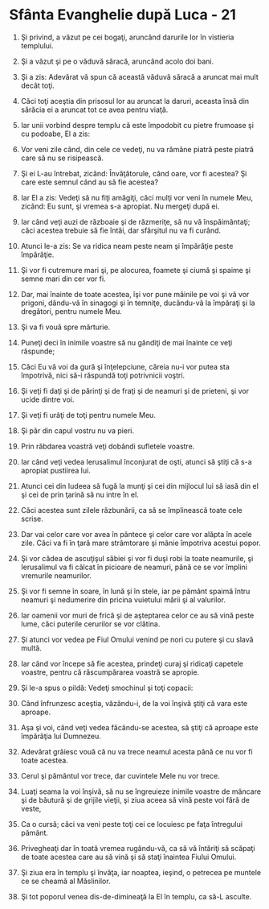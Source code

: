 # Sf&#226;nta Evanghelie dup&#259; Luca - 21

1. Şi privind, a văzut pe cei bogaţi, aruncând darurile lor în vistieria templului. 

2. Şi a văzut şi pe o văduvă săracă, aruncând acolo doi bani. 

3. Şi a zis: Adevărat vă spun că această văduvă săracă a aruncat mai mult decât toţi. 

4. Căci toţi aceştia din prisosul lor au aruncat la daruri, aceasta însă din sărăcia ei a aruncat tot ce avea pentru viaţă. 

5. Iar unii vorbind despre templu că este împodobit cu pietre frumoase şi cu podoabe, El a zis: 

6. Vor veni zile când, din cele ce vedeţi, nu va rămâne piatră peste piatră care să nu se risipească. 

7. Şi ei L-au întrebat, zicând: Învăţătorule, când oare, vor fi acestea? Şi care este semnul când au să fie acestea? 

8. Iar El a zis: Vedeţi să nu fiţi amăgiţi, căci mulţi vor veni în numele Meu, zicând: Eu sunt, şi vremea s-a apropiat. Nu mergeţi după ei. 

9. Iar când veţi auzi de războaie şi de răzmeriţe, să nu vă înspăimântaţi; căci acestea trebuie să fie întâi, dar sfârşitul nu va fi curând. 

10. Atunci le-a zis: Se va ridica neam peste neam şi împărăţie peste împărăţie. 

11. Şi vor fi cutremure mari şi, pe alocurea, foamete şi ciumă şi spaime şi semne mari din cer vor fi. 

12. Dar, mai înainte de toate acestea, îşi vor pune mâinile pe voi şi vă vor prigoni, dându-vă în sinagogi şi în temniţe, ducându-vă la împăraţi şi la dregători, pentru numele Meu. 

13. Şi va fi vouă spre mărturie. 

14. Puneţi deci în inimile voastre să nu gândiţi de mai înainte ce veţi răspunde; 

15. Căci Eu vă voi da gură şi înţelepciune, căreia nu-i vor putea sta împotrivă, nici să-i răspundă toţi potrivnicii voştri. 

16. Şi veţi fi daţi şi de părinţi şi de fraţi şi de neamuri şi de prieteni, şi vor ucide dintre voi. 

17. Şi veţi fi urâţi de toţi pentru numele Meu. 

18. Şi păr din capul vostru nu va pieri. 

19. Prin răbdarea voastră veţi dobândi sufletele voastre. 

20. Iar când veţi vedea Ierusalimul înconjurat de oşti, atunci să ştiţi că s-a apropiat pustiirea lui. 

21. Atunci cei din Iudeea să fugă la munţi şi cei din mijlocul lui să iasă din el şi cei de prin ţarină să nu intre în el. 

22. Căci acestea sunt zilele răzbunării, ca să se împlinească toate cele scrise. 

23. Dar vai celor care vor avea în pântece şi celor care vor alăpta în acele zile. Căci va fi în ţară mare strâmtorare şi mânie împotriva acestui popor. 

24. Şi vor cădea de ascuţişul săbiei şi vor fi duşi robi la toate neamurile, şi Ierusalimul va fi călcat în picioare de neamuri, până ce se vor împlini vremurile neamurilor. 

25. Şi vor fi semne în soare, în lună şi în stele, iar pe pământ spaimă întru neamuri şi nedumerire din pricina vuietului mării şi al valurilor. 

26. Iar oamenii vor muri de frică şi de aşteptarea celor ce au să vină peste lume, căci puterile cerurilor se vor clătina. 

27. Şi atunci vor vedea pe Fiul Omului venind pe nori cu putere şi cu slavă multă. 

28. Iar când vor începe să fie acestea, prindeţi curaj şi ridicaţi capetele voastre, pentru că răscumpărarea voastră se apropie. 

29. Şi le-a spus o pildă: Vedeţi smochinul şi toţi copacii: 

30. Când înfrunzesc aceştia, văzându-i, de la voi înşivă ştiţi că vara este aproape. 

31. Aşa şi voi, când veţi vedea făcându-se acestea, să ştiţi că aproape este împărăţia lui Dumnezeu. 

32. Adevărat grăiesc vouă că nu va trece neamul acesta până ce nu vor fi toate acestea. 

33. Cerul şi pământul vor trece, dar cuvintele Mele nu vor trece. 

34. Luaţi seama la voi înşivă, să nu se îngreuieze inimile voastre de mâncare şi de băutură şi de grijile vieţii, şi ziua aceea să vină peste voi fără de veste, 

35. Ca o cursă; căci va veni peste toţi cei ce locuiesc pe faţa întregului pământ. 

36. Privegheaţi dar în toată vremea rugându-vă, ca să vă întăriţi să scăpaţi de toate acestea care au să vină şi să staţi înaintea Fiului Omului. 

37. Şi ziua era în templu şi învăţa, iar noaptea, ieşind, o petrecea pe muntele ce se cheamă al Măslinilor. 

38. Şi tot poporul venea dis-de-dimineaţă la El în templu, ca să-L asculte. 

